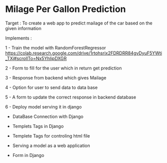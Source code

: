 # Milage Per Gallon Prediction

Target : To create a web app to predict mailage of the car based on the given information

Implements :

1 - Train the model with RandomForestRegressor 
https://colab.research.google.com/drive/1rtohsrix2FDRDRR84gvDyuF5YWti_TXj#scrollTo=Nx5YhIipDXGR

2 - Form to fill for the user which in return get prediction

3 - Response from backend which gives Mailage

4 - Option for user to send data to data base

5 - A form to update the correct response in backend database

6 - Deploy model serving it in django

  * DataBase Connection with Django
  
  * Templets Tags in Django
  
  * Templete Tags for controling html file
  
  * Serving a model as a web application
  
  * Form in Django





